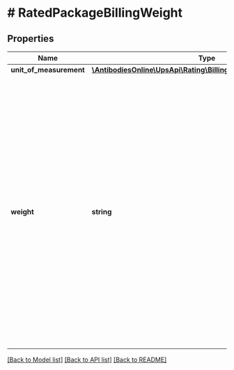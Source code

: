 # # RatedPackageBillingWeight

## Properties

Name | Type | Description | Notes
------------ | ------------- | ------------- | -------------
**unit_of_measurement** | [**\AntibodiesOnline\UpsApi\Rating\BillingWeightUnitOfMeasurement**](BillingWeightUnitOfMeasurement.md) |  |
**weight** | **string** | The value for the billable weight associated with the package.  When using a negotiated divisor different from the published UPS divisor (139 for inches and 5,000 for cm), the weight returned is based on the published divisor. Rates, however, are based on the negotiated divisor. |

[[Back to Model list]](../../README.md#models) [[Back to API list]](../../README.md#endpoints) [[Back to README]](../../README.md)
